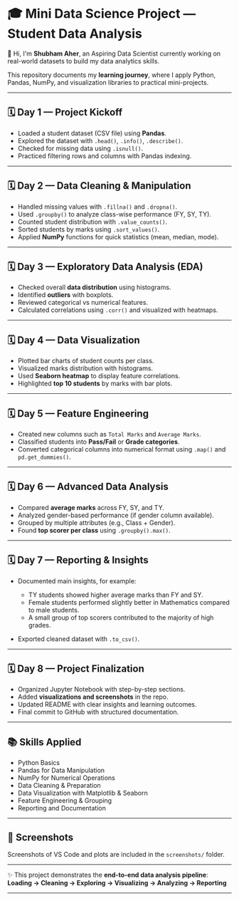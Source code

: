 # 🎓 Mini Data Science Project — Student Data Analysis

👋 Hi, I'm **Shubham Aher**, an Aspiring Data Scientist currently working on real-world datasets to build my data analytics skills.

This repository documents my **learning journey**, where I apply Python, Pandas, NumPy, and visualization libraries to practical mini-projects.

---

## 🗓️ Day 1 — Project Kickoff

* Loaded a student dataset (CSV file) using **Pandas**.
* Explored the dataset with `.head()`, `.info()`, `.describe()`.
* Checked for missing data using `.isnull()`.
* Practiced filtering rows and columns with Pandas indexing.

---

## 🗓️ Day 2 — Data Cleaning & Manipulation

* Handled missing values with `.fillna()` and `.dropna()`.
* Used `.groupby()` to analyze class-wise performance (FY, SY, TY).
* Counted student distribution with `.value_counts()`.
* Sorted students by marks using `.sort_values()`.
* Applied **NumPy** functions for quick statistics (mean, median, mode).

---

## 🗓️ Day 3 — Exploratory Data Analysis (EDA)

* Checked overall **data distribution** using histograms.
* Identified **outliers** with boxplots.
* Reviewed categorical vs numerical features.
* Calculated correlations using `.corr()` and visualized with heatmaps.

---

## 🗓️ Day 4 — Data Visualization

* Plotted bar charts of student counts per class.
* Visualized marks distribution with histograms.
* Used **Seaborn heatmap** to display feature correlations.
* Highlighted **top 10 students** by marks with bar plots.

---

## 🗓️ Day 5 — Feature Engineering

* Created new columns such as `Total Marks` and `Average Marks`.
* Classified students into **Pass/Fail** or **Grade categories**.
* Converted categorical columns into numerical format using `.map()` and `pd.get_dummies()`.

---

## 🗓️ Day 6 — Advanced Data Analysis

* Compared **average marks** across FY, SY, and TY.
* Analyzed gender-based performance (if gender column available).
* Grouped by multiple attributes (e.g., Class + Gender).
* Found **top scorer per class** using `.groupby().max()`.

---

## 🗓️ Day 7 — Reporting & Insights

* Documented main insights, for example:

  * TY students showed higher average marks than FY and SY.
  * Female students performed slightly better in Mathematics compared to male students.
  * A small group of top scorers contributed to the majority of high grades.
* Exported cleaned dataset with `.to_csv()`.

---

## 🗓️ Day 8 — Project Finalization

* Organized Jupyter Notebook with step-by-step sections.
* Added **visualizations and screenshots** in the repo.
* Updated README with clear insights and learning outcomes.
* Final commit to GitHub with structured documentation.

---

## 📚 Skills Applied

* Python Basics
* Pandas for Data Manipulation
* NumPy for Numerical Operations
* Data Cleaning & Preparation
* Data Visualization with Matplotlib & Seaborn
* Feature Engineering & Grouping
* Reporting and Documentation

---

## 📸 Screenshots

Screenshots of VS Code and plots are included in the `screenshots/` folder.

---

✨ This project demonstrates the **end-to-end data analysis pipeline**:
**Loading → Cleaning → Exploring → Visualizing → Analyzing → Reporting**

---
